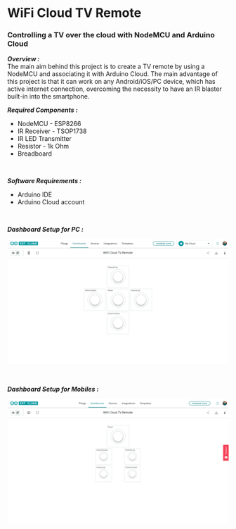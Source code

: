 # WiFi Cloud TV Remote
### Controlling a TV over the cloud with NodeMCU and Arduino Cloud  

***Overview :***  
The main aim behind this project is to create a TV remote by using a NodeMCU and associating it with Arduino Cloud. The main advantage of this project is that it can work on any Android/iOS/PC device, which has active internet connection, overcoming the necessity to have an IR blaster built-in into the smartphone.  

***Required Components :***  
- NodeMCU - ESP8266
- IR Receiver - TSOP1738
- IR LED Transmitter
- Resistor - 1k Ohm
- Breadboard  
<br/>

***Software Requirements :***
- Arduino IDE
- Arduino Cloud account  
<br/>

***Dashboard Setup for PC :***  
<p align="center">
  <kbd>
    <img src="https://github.com/Bharadwaj-R/WiFi-Cloud-TV-Remote/blob/main/Assets/Dashboard%20Setup%20PC.png?raw=true">
  </kbd>
</p>  
<br/>

***Dashboard Setup for Mobiles :***
<p align="center">
  <kbd>
    <img src="https://github.com/Bharadwaj-R/WiFi-Cloud-TV-Remote/blob/main/Assets/Dashboard%20Setup%20Mobile.png?raw=true">
  </kbd>
</p>  
